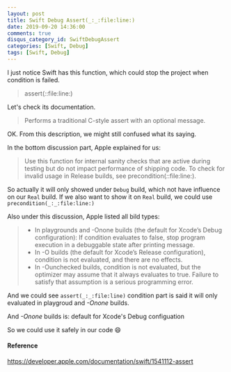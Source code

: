 ```yaml
---
layout: post
title: Swift Debug Assert(_:_:file:line:)
date: 2019-09-20 14:36:00
comments: true
disqus_category_id: SwiftDebugAssert
categories: [Swift, Debug]
tags: [Swift, Debug]
---
```


I just notice Swift has this function, which could stop the project when condition is failed.

> assert(_:_:file:line:)

Let's check its documentation.

> Performs a traditional C-style assert with an optional message.

OK. From this description, we might still confused what its saying.

In the bottom discussion part, Apple explained for us:

> Use this function for internal sanity checks that are active during testing but do not impact performance of shipping code. To check for invalid usage in Release builds, see precondition(_:_:file:line:).

So actually it will only showed under `Debug` build, which not have influence on our `Real` build. If we also want to show it on `Real` build, we could use `precondition(_:_:file:line:)`

Also under this discussion, Apple listed all bild types:

> - In playgrounds and -Onone builds (the default for Xcode’s Debug configuration): If condition evaluates to false, stop program execution in a debuggable state after printing message.
> - In -O builds (the default for Xcode’s Release configuration), condition is not evaluated, and there are no effects.
> - In -Ounchecked builds, condition is not evaluated, but the optimizer may assume that it always evaluates to true. Failure to satisfy that assumption is a serious programming error.

And we could see `assert(_:_:file:line)` condition part is said it will only evaluated in playgroud and *-Onone* builds.

And *-Onone* builds is:
default for Xcode's Debug configuation

So we could use it safely in our code :smile:

#### Reference
https://developer.apple.com/documentation/swift/1541112-assert